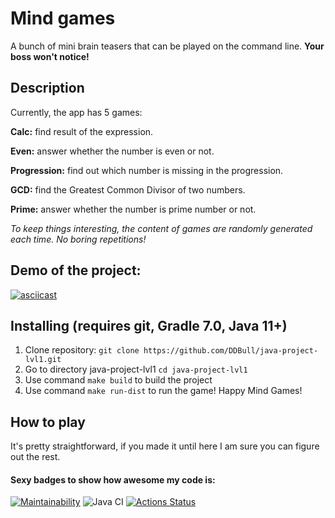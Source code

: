 # Mind games

A bunch of mini brain teasers that can be played on the command line. **Your boss won't notice!**
## Description
Currently, the app has 5 games: 

**Calc:** find result of the expression.

**Even:** answer whether the number is even or not.

**Progression:** find out which number is missing in the progression.

**GCD:** find the Greatest Common Divisor of two numbers.

**Prime:** answer whether the number is prime number or not.

_To keep things interesting, the content of games are randomly generated each time. No boring repetitions!_
## Demo of the project:
[![asciicast](https://asciinema.org/a/412866.svg)](https://asciinema.org/a/412866)
## Installing (requires git, Gradle 7.0, Java 11+)
1. Clone repository: `git clone https://github.com/DDBull/java-project-lvl1.git`
2. Go to directory java-project-lvl1 `cd java-project-lvl1`
3. Use command `make build` to build the project
4. Use command `make run-dist` to run the game! Happy Mind Games!
## How to play
It's pretty straightforward, if you made it until here I am sure you can figure out the rest.
#### Sexy badges to show how awesome my code is:
[![Maintainability](https://api.codeclimate.com/v1/badges/957eaa8f4c9bf512f392/maintainability)](https://codeclimate.com/github/DDBull/java-project-lvl1/maintainability)
![Java CI](https://github.com/DDBull/java-project-lvl1/actions/workflows/java-ci.yml/badge.svg)
[![Actions Status](https://github.com/DDBull/java-project-lvl1/workflows/hexlet-check/badge.svg)](https://github.com/DDBull/java-project-lvl1/actions)
